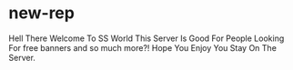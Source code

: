 # new-rep

Hell There Welcome To SS World 
This Server Is Good For People Looking For free banners and so much more?!
Hope You Enjoy You Stay On The Server.
